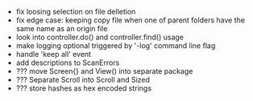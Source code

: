 * fix loosing selection on file delletion
* fix edge case: keeping copy file when one of parent folders have the same
    name as an origin file
* look into controller.do() and controller.find() usage
* make logging optional triggered by '-log' command line flag
* handle 'keep all' event 
* add descriptions to ScanErrors
* ??? move Screen{} and View() into separate package
* ??? Separate Scroll into Scroll and Sized
* ??? store hashes as hex encoded strings
